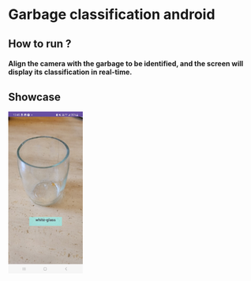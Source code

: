 # Garbage classification android

## How to run ?

#### Align the camera with the garbage to be identified, and the screen will display its classification in real-time.

## Showcase

<img src="https://github.com/Lanlul/garbage_classification_android/blob/master/garbage_classification_test2.jpg" width="30%" height="30%">
